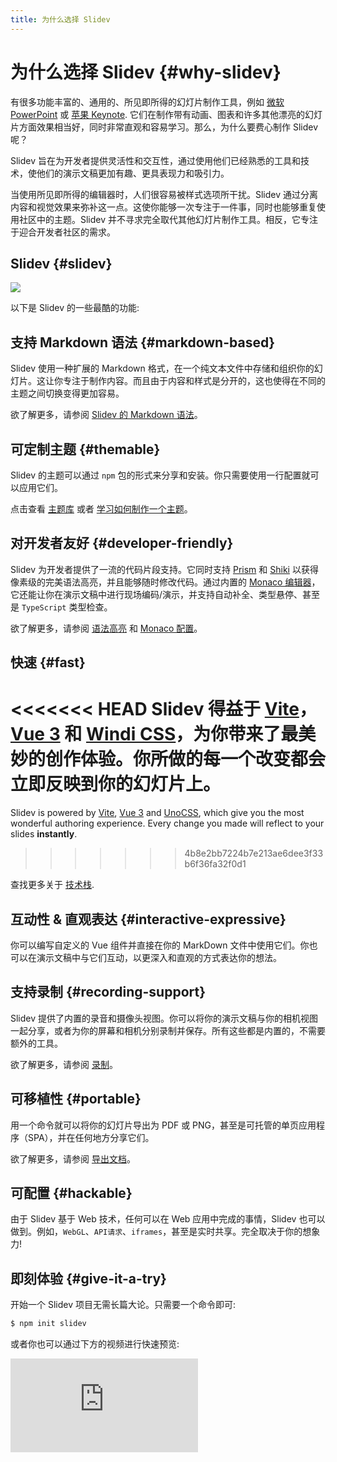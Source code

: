 ```yaml
---
title: 为什么选择 Slidev
---
```


# 为什么选择 Slidev {#why-slidev}

有很多功能丰富的、通用的、所见即所得的幻灯片制作工具，例如 [微软 PowerPoint](https://www.microsoft.com/en-us/microsoft-365/powerpoint) 或 [苹果 Keynote](https://www.apple.com/keynote/). 它们在制作带有动画、图表和许多其他漂亮的幻灯片方面效果相当好，同时非常直观和容易学习。那么，为什么要费心制作 Slidev 呢？

Slidev 旨在为开发者提供灵活性和交互性，通过使用他们已经熟悉的工具和技术，使他们的演示文稿更加有趣、更具表现力和吸引力。 

当使用所见即所得的编辑器时，人们很容易被样式选项所干扰。Slidev 通过分离内容和视觉效果来弥补这一点。这使你能够一次专注于一件事，同时也能够重复使用社区中的主题。Slidev 并不寻求完全取代其他幻灯片制作工具。相反，它专注于迎合开发者社区的需求。

## Slidev {#slidev}

![](/screenshots/cover.png)

以下是 Slidev 的一些最酷的功能:

## 支持 Markdown 语法 {#markdown-based}

Slidev 使用一种扩展的 Markdown 格式，在一个纯文本文件中存储和组织你的幻灯片。这让你专注于制作内容。而且由于内容和样式是分开的，这也使得在不同的主题之间切换变得更加容易。

欲了解更多，请参阅 [Slidev 的 Markdown 语法](/guide/syntax)。

## 可定制主题 {#themable}

Slidev 的主题可以通过 `npm` 包的形式来分享和安装。你只需要使用一行配置就可以应用它们。

点击查看 [主题库](/themes/gallery) 或者 [学习如何制作一个主题](/themes/write-a-theme)。

## 对开发者友好 {#developer-friendly}

Slidev 为开发者提供了一流的代码片段支持。它同时支持 [Prism](https://prismjs.com/) 和 [Shiki](https://github.com/shikijs/shiki) 以获得像素级的完美语法高亮，并且能够随时修改代码。通过内置的 [Monaco 编辑器](https://microsoft.github.io/monaco-editor/)，它还能让你在演示文稿中进行现场编码/演示，并支持自动补全、类型悬停、甚至是 `TypeScript` 类型检查。

欲了解更多，请参阅 [语法高亮](/custom/highlighters) 和 [Monaco 配置](/custom/config-monaco)。

## 快速 {#fast}

<<<<<<< HEAD
Slidev 得益于 [Vite](https://vitejs.dev/)，[Vue 3](https://v3.vuejs.org/) 和 [Windi CSS](https://windicss.org/)，为你带来了最美妙的创作体验。你所做的每一个改变都会**立即反映**到你的幻灯片上。
=======
Slidev is powered by [Vite](https://vitejs.dev/), [Vue 3](https://v3.vuejs.org/) and [UnoCSS](https://unocss.dev/), which give you the most wonderful authoring experience. Every change you made will reflect to your slides **instantly**.
>>>>>>> 4b8e2bb7224b7e213ae6dee3f33b6f36fa32f0d1

查找更多关于 [技术栈](/guide/#tech-stack).

## 互动性 & 直观表达 {#interactive-expressive}

你可以编写自定义的 Vue 组件并直接在你的 MarkDown 文件中使用它们。你也可以在演示文稿中与它们互动，以更深入和直观的方式表达你的想法。

## 支持录制 {#recording-support}

Slidev 提供了内置的录音和摄像头视图。你可以将你的演示文稿与你的相机视图一起分享，或者为你的屏幕和相机分别录制并保存。所有这些都是内置的，不需要额外的工具。

欲了解更多，请参阅 [录制](/guide/recording)。

## 可移植性 {#portable}

用一个命令就可以将你的幻灯片导出为 PDF 或 PNG，甚至是可托管的单页应用程序（SPA），并在任何地方分享它们。

欲了解更多，请参阅 [导出文档](/guide/exporting)。

## 可配置 {#hackable}

由于 Slidev 基于 Web 技术，任何可以在 Web 应用中完成的事情，Slidev 也可以做到。例如，`WebGL`、`API请求`、`iframes`，甚至是实时共享。完全取决于你的想象力!

## 即刻体验 {#give-it-a-try}

开始一个 Slidev 项目无需长篇大论。只需要一个命令即可:

```bash
$ npm init slidev
```

或者你也可以通过下方的视频进行快速预览:

<div class="aspect-9/16 relative">
<iframe class="rounded w-full shadow-md border-none" src="https://www.youtube.com/embed/eW7v-2ZKZOU" title="YouTube video player" frameborder="0" allow="accelerometer; autoplay; clipboard-write; encrypted-media; gyroscope; picture-in-picture" allowfullscreen></iframe>
</div>
